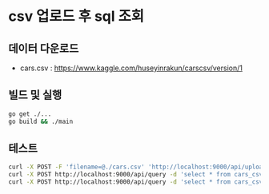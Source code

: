 # csv 업로드 후 sql 조회

## 데이터 다운로드

- cars.csv : <https://www.kaggle.com/huseyinrakun/carscsv/version/1>

## 빌드 및 실행

```bash
go get ./...
go build && ./main
```

## 테스트

```bash
curl -X POST -F 'filename=@./cars.csv' 'http://localhost:9000/api/upload' -v
curl -X POST http://localhost:9000/api/query -d 'select * from cars_csv'
curl -X POST http://localhost:9000/api/query -d 'select * from cars_csv where income > 11000;'
```
